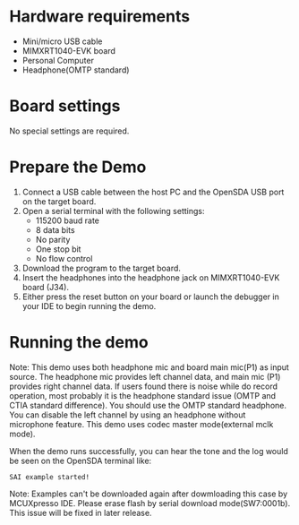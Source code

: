 Hardware requirements
=====================
- Mini/micro USB cable
- MIMXRT1040-EVK board
- Personal Computer
- Headphone(OMTP standard)

Board settings
============
No special settings are required.

Prepare the Demo
===============
1.  Connect a USB cable between the host PC and the OpenSDA USB port on the target board. 
2.  Open a serial terminal with the following settings:
    - 115200 baud rate
    - 8 data bits
    - No parity
    - One stop bit
    - No flow control
3.  Download the program to the target board.
4. Insert the headphones into the headphone jack on MIMXRT1040-EVK board (J34).
5. Either press the reset button on your board or launch the debugger in your IDE to begin running the demo.

Running the demo
===============
Note: This demo uses both headphone mic and board main mic(P1) as input source. The headphone mic provides left
channel data, and main mic (P1) provides right channel data. If users found there is noise while do record operation,
most probably it is the headphone standard issue (OMTP and CTIA standard difference). You should use the OMTP
standard headphone. You can disable the left channel by using an headphone without microphone feature.
This demo uses codec master mode(external mclk mode).

When the demo runs successfully, you can hear the tone and the log would be seen on the OpenSDA terminal like:

~~~~~~~~~~~~~~~~~~~
SAI example started!
~~~~~~~~~~~~~~~~~~~

Note:
Examples can't be downloaded again after dowmloading this case by MCUXpresso IDE. Please erase flash by serial download mode(SW7:0001b). This issue will be fixed in later release.
